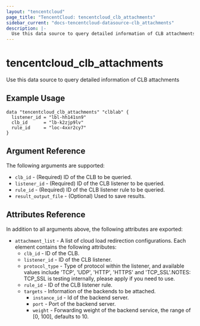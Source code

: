 ```yaml
---
layout: "tencentcloud"
page_title: "TencentCloud: tencentcloud_clb_attachments"
sidebar_current: "docs-tencentcloud-datasource-clb_attachments"
description: |-
  Use this data source to query detailed information of CLB attachments
---
```


# tencentcloud_clb_attachments

Use this data source to query detailed information of CLB attachments

## Example Usage

```hcl
data "tencentcloud_clb_attachments" "clblab" {
  listener_id = "lbl-hh141sn9"
  clb_id      = "lb-k2zjp9lv"
  rule_id     = "loc-4xxr2cy7"
}
```

## Argument Reference

The following arguments are supported:

* `clb_id` - (Required) ID of the CLB to be queried.
* `listener_id` - (Required) ID of the CLB listener to be queried.
* `rule_id` - (Required) ID of the CLB listener rule to be queried.
* `result_output_file` - (Optional) Used to save results.

## Attributes Reference

In addition to all arguments above, the following attributes are exported:

* `attachment_list` - A list of cloud load redirection configurations. Each element contains the following attributes:
  * `clb_id` - ID of the CLB.
  * `listener_id` - ID of the CLB listener.
  * `protocol_type` - Type of protocol within the listener, and available values include 'TCP', 'UDP', 'HTTP', 'HTTPS' and 'TCP_SSL'.NOTES: TCP_SSL is testing internally, please apply if you need to use.
  * `rule_id` - ID of the CLB listener rule.
  * `targets` - Information of the backends to be attached.
    * `instance_id` - Id of the backend server.
    * `port` - Port of the backend server.
    * `weight` - Forwarding weight of the backend service, the range of [0, 100], defaults to 10.


